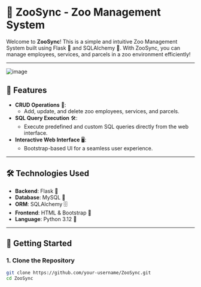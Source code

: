 # 🦁 **ZooSync - Zoo Management System**

Welcome to **ZooSync**! This is a simple and intuitive Zoo Management System built using Flask 🐍 and SQLAlchemy 💾. With ZooSync, you can manage employees, services, and parcels in a zoo environment efficiently!

---
![image](https://github.com/user-attachments/assets/84dc785c-60f5-46b2-aaa0-7e8c1bbe2f03)

## 🌟 **Features**

- **CRUD Operations** 📝:
  - Add, update, and delete zoo employees, services, and parcels.
- **SQL Query Execution** 🛠️:
  - Execute predefined and custom SQL queries directly from the web interface.
- **Interactive Web Interface** 🖥️:
  - Bootstrap-based UI for a seamless user experience.

---

## 🛠️ **Technologies Used**

- **Backend**: Flask 🐍
- **Database**: MySQL 💾
- **ORM**: SQLAlchemy 🗄️
- **Frontend**: HTML & Bootstrap 🎨
- **Language**: Python 3.12 🐍

---

## 🚀 **Getting Started**

### **1. Clone the Repository**

```bash
git clone https://github.com/your-username/ZooSync.git
cd ZooSync
